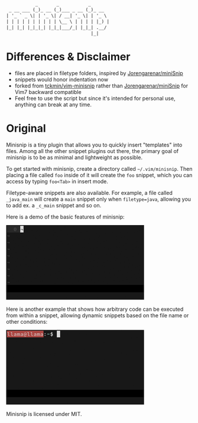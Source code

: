                _       _           _
     _ __ ___ (_)_ __ (_)___ _ __ (_)_ __
    | '_ ` _ \| | '_ \| / __| '_ \| | '_ \
    | | | | | | | | | | \__ \ | | | | |_) |
    |_| |_| |_|_|_| |_|_|___/_| |_|_| .__/
                                    |_|

# Differences & Disclaimer

- files are placed in filetype folders, inspired by <a href="https://github.com/Jorengarenar/miniSnip" target="_blank">Jorengarenar/miniSnip</a>
- snippets would honor indentation now
- forked from <a href="https://github.com/tckmn/vim-minisnip" target="_blank">tckmin/vim-minisnip</a> rather than <a href="https://github.com/Jorengarenar/miniSnip" target="_blank">Jorengarenar/miniSnip</a> for Vim7 backward compatible
- Feel free to use the script but since it's intended for personal use, anything can break at any time.

# Original
Minisnip is a tiny plugin that allows you to quickly insert "templates" into
files. Among all the other snippet plugins out there, the primary goal of
minisnip is to be as minimal and lightweight as possible.

To get started with minisnip, create a directory called `~/.vim/minisnip`.
Then placing a file called `foo` inside of it will create the `foo` snippet,
which you can access by typing `foo<Tab>` in insert mode.

Filetype-aware snippets are also available. For example, a file called
`_java_main` will create a `main` snippet only when `filetype=java`, allowing
you to add ex. a `_c_main` snippet and so on.

Here is a demo of the basic features of minisnip:

![demo GIF 1](https://raw.githubusercontent.com/KeyboardFire/keyboardfire.github.io/master/s/vim-minisnip/demo1-s.gif)

Here is another example that shows how arbitrary code can be executed from
within a snippet, allowing dynamic snippets based on the file name or other
conditions:

![demo GIF 2](https://raw.githubusercontent.com/KeyboardFire/keyboardfire.github.io/master/s/vim-minisnip/demo2-s.gif)

Minisnip is licensed under MIT.
